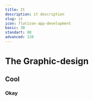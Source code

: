 ```yaml
---
title: It
description: it description
slug: it
icon: flaticon-app-development
basic: 30
standart: 80
advanced: 120
---
```


# The Graphic-design
## Cool
### Okay
